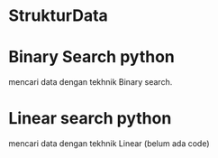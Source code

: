 # StrukturData
# Binary Search python 
mencari data dengan tekhnik Binary search.
# Linear search python 
mencari data dengan tekhnik Linear (belum ada code)
